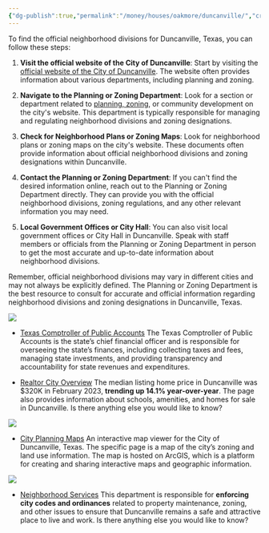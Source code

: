 ```yaml
---
{"dg-publish":true,"permalink":"/money/houses/oakmore/duncanville/","created":"Jun 24, 2023, 6:37 PM","updated":""}
---
```



To find the official neighborhood divisions for Duncanville, Texas, you can follow these steps:

1. **Visit the official website of the City of Duncanville**: Start by visiting the [official website of the City of Duncanville](https://www.duncanvilletx.gov/). The website often provides information about various departments, including planning and zoning.
    
2. **Navigate to the Planning or Zoning Department**: Look for a section or department related to [planning, zoning](https://www.duncanvilletx.gov/cms/one.aspx?pageId=74050), or community development on the city's website. This department is typically responsible for managing and regulating neighborhood divisions and zoning designations.
    
3. **Check for Neighborhood Plans or Zoning Maps**: Look for neighborhood plans or zoning maps on the city's website. These documents often provide information about official neighborhood divisions and zoning designations within Duncanville.
    
4. **Contact the Planning or Zoning Department**: If you can't find the desired information online, reach out to the Planning or Zoning Department directly. They can provide you with the official neighborhood divisions, zoning regulations, and any other relevant information you may need.
    
5. **Local Government Offices or City Hall**: You can also visit local government offices or City Hall in Duncanville. Speak with staff members or officials from the Planning or Zoning Department in person to get the most accurate and up-to-date information about neighborhood divisions.
    

Remember, official neighborhood divisions may vary in different cities and may not always be explicitly defined. The Planning or Zoning Department is the best resource to consult for accurate and official information regarding neighborhood divisions and zoning designations in Duncanville, Texas.

![](https://www.youtube.com/watch?v=R84R1LZe7aQ)

- [Texas Comptroller of Public Accounts](https://comptroller.texas.gov/data/property-tax/pvs/2018p/0570579071H.php)
	The Texas Comptroller of Public Accounts is the state’s chief financial officer and is responsible for overseeing the state’s finances, including collecting taxes and fees, managing state investments, and providing transparency and accountability for state revenues and expenditures.

- [Realtor City Overview](https://www.realtor.com/realestateandhomes-search/Duncanville_TX/overview)
	The median listing home price in Duncanville was $320K in February 2023, **trending up 14.1% year-over-year**. The page also provides information about schools, amenities, and homes for sale in Duncanville. Is there anything else you would like to know?

![](https://i.imgur.com/7ng4CBt.png)


- [City Planning Maps](https://duncanville.maps.arcgis.com/apps/webappviewer/index.html?id=725f4a12da6541a88f10c9849dc3f023)
	An interactive map viewer for the City of Duncanville, Texas. The specific page is a map of the city’s zoning and land use information. The map is hosted on ArcGIS, which is a platform for creating and sharing interactive maps and geographic information.

![](https://i.imgur.com/ACJDON1.png)

- [Neighborhood Services](https://www.duncanvilletx.gov/cms/one.aspx?pageId=71148)
	This department is responsible for **enforcing city codes and ordinances** related to property maintenance, zoning, and other issues to ensure that Duncanville remains a safe and attractive place to live and work. Is there anything else you would like to know?